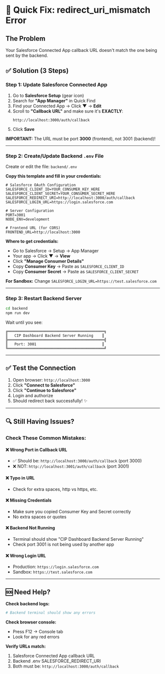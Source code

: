 # 🔧 Quick Fix: redirect_uri_mismatch Error

## The Problem
Your Salesforce Connected App callback URL doesn't match the one being sent by the backend.

## ✅ Solution (3 Steps)

### Step 1: Update Salesforce Connected App

1. Go to **Salesforce Setup** (gear icon)
2. Search for **"App Manager"** in Quick Find
3. Find your Connected App → Click **▼** → **Edit**
4. Scroll to **"Callback URL"** and make sure it's **EXACTLY**:
   ```
   http://localhost:3000/auth/callback
   ```
5. Click **Save**

**IMPORTANT:** The URL must be port **3000** (frontend), not 3001 (backend)!

---

### Step 2: Create/Update Backend `.env` File

Create or edit the file: `backend/.env`

**Copy this template and fill in your credentials:**

```env
# Salesforce OAuth Configuration
SALESFORCE_CLIENT_ID=YOUR_CONSUMER_KEY_HERE
SALESFORCE_CLIENT_SECRET=YOUR_CONSUMER_SECRET_HERE
SALESFORCE_REDIRECT_URI=http://localhost:3000/auth/callback
SALESFORCE_LOGIN_URL=https://login.salesforce.com

# Server Configuration
PORT=3001
NODE_ENV=development

# Frontend URL (for CORS)
FRONTEND_URL=http://localhost:3000
```

**Where to get credentials:**
- Go to Salesforce → Setup → App Manager
- Your app → Click **▼** → **View**
- Click **"Manage Consumer Details"**
- Copy **Consumer Key** → Paste as `SALESFORCE_CLIENT_ID`
- Copy **Consumer Secret** → Paste as `SALESFORCE_CLIENT_SECRET`

**For Sandbox:** Change `SALESFORCE_LOGIN_URL=https://test.salesforce.com`

---

### Step 3: Restart Backend Server

```bash
cd backend
npm run dev
```

Wait until you see:
```
╔════════════════════════════════════════════╗
║   CIP Dashboard Backend Server Running    ║
╠════════════════════════════════════════════╣
║   Port: 3001                              ║
╚════════════════════════════════════════════╝
```

---

## ✅ Test the Connection

1. Open browser: `http://localhost:3000`
2. Click **"Connect to Salesforce"**
3. Click **"Continue to Salesforce"**
4. Login and authorize
5. Should redirect back successfully! ✨

---

## 🔍 Still Having Issues?

### Check These Common Mistakes:

#### ❌ Wrong Port in Callback URL
- ✅ Should be: `http://localhost:3000/auth/callback` (port 3000)
- ❌ NOT: `http://localhost:3001/auth/callback` (port 3001)

#### ❌ Typo in URL
- Check for extra spaces, http vs https, etc.

#### ❌ Missing Credentials
- Make sure you copied Consumer Key and Secret correctly
- No extra spaces or quotes

#### ❌ Backend Not Running
- Terminal should show "CIP Dashboard Backend Server Running"
- Check port 3001 is not being used by another app

#### ❌ Wrong Login URL
- Production: `https://login.salesforce.com`
- Sandbox: `https://test.salesforce.com`

---

## 🆘 Need Help?

**Check backend logs:**
```bash
# Backend terminal should show any errors
```

**Check browser console:**
- Press F12 → Console tab
- Look for any red errors

**Verify URLs match:**
1. Salesforce Connected App callback URL
2. Backend .env SALESFORCE_REDIRECT_URI
3. Both must be: `http://localhost:3000/auth/callback`


